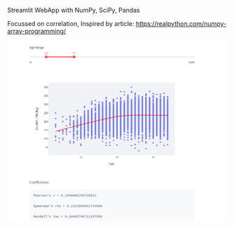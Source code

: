 Streamlit WebApp with NumPy, SciPy, Pandas


Focussed on correlation, Inspired by article: https://realpython.com/numpy-array-programming/

![alt](https://github.com/danlhennessy/Streamlit/blob/master/correlation/10to27.png)
